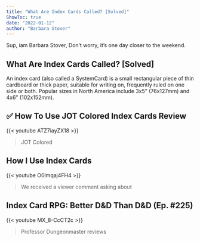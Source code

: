 ```yaml
---
title: "What Are Index Cards Called? [Solved]"
ShowToc: true 
date: "2022-01-12"
author: "Barbara Stover" 
---
```


Sup, iam Barbara Stover, Don’t worry, it’s one day closer to the weekend.
## What Are Index Cards Called? [Solved]
An index card (also called a SystemCard) is a small rectangular piece of thin cardboard or thick paper, suitable for writing on, frequently ruled on one side or both. Popular sizes in North America include 3x5" (76x127mm) and 4x6" (102x152mm).

## ✅  How To Use JOT Colored Index Cards Review
{{< youtube ATZ7iayZX18 >}}
>JOT Colored 

## How I Use Index Cards
{{< youtube O0lmqaj4FH4 >}}
>We received a viewer comment asking about 

## Index Card RPG: Better D&D Than D&D (Ep. #225)
{{< youtube MX_8-CcCT2c >}}
>Professor Dungeonmaster reviews 

